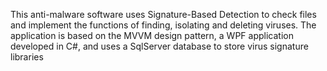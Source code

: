 This anti-malware software uses Signature-Based Detection to check files and implement the functions of finding, isolating and deleting viruses.
The application is based on the MVVM design pattern, a WPF application developed in C#, and uses a SqlServer database to store virus signature libraries
